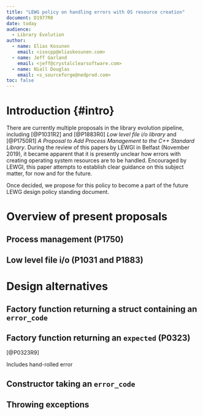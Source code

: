 ```yaml
---
title: "LEWG policy on handling errors with OS resource creation"
document: D1977R0
date: today
audience:
  - Library Evolution
author:
  - name: Elias Kosunen
    email: <isocpp@eliaskosunen.com>
  - name: Jeff Garland
    email: <jeff@crystalclearsoftware.com>
  - name: Niall Douglas
    email: <s_sourceforge@nedprod.com>
toc: false
---
```


# Introduction {#intro}

There are currently multiple proposals in the library evolution pipeline, including
[@P1031R2] and [@P1883R0] _Low level file i/o library_ and
[@P1750R1] _A Proposal to Add Process Management to the C++ Standard Library_.
During the review of this papers by LEWGI in Belfast (November 2019),
it became apparent that it is presently unclear how errors with creating operating system resources are to be handled.
Encouraged by LEWGI, this paper attempts to establish clear guidance on this subject matter, for now and for the future.

Once decided, we propose for this policy to become a part of the future LEWG design policy standing document.

# Overview of present proposals

## Process management (P1750)

## Low level file i/o (P1031 and P1883)

# Design alternatives

## Factory function returning a struct containing an `error_code`

## Factory function returning an `expected` (P0323)

[@P0323R9]

Includes hand-rolled error 

## Constructor taking an `error_code`

## Throwing exceptions
